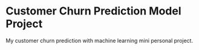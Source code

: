 # Customer Churn Prediction Model Project
My customer churn prediction with machine learning mini personal project. 
